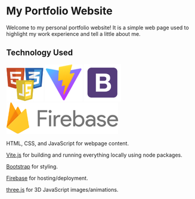# My Portfolio Website

Welcome to my personal portfolio website! It is a simple web page used to highlight my work experience and tell a little about me.

## Technology Used

<div>
<img src="./assets/html-css-js-logo.png" alt="HTML/CSS/JS Logo" width="100"/>
<img src="./assets/vite-logo.svg" alt="Vite.js Logo" width="100"/>
<img src="./assets/bootstrap-logo.png" alt="Bootstrap Logo" width="100"/>
<img src="./assets/Firebase-Logo.png" alt="Firebase Logo" width="300"/>
</div>

HTML, CSS, and JavaScript for webpage content.

[Vite.js](https://vitejs.dev/) for building and running everything locally using node packages.

[Bootstrap](https://getbootstrap.com/) for styling.

[Firebase](https://firebase.com) for hosting/deployment.

[three.js](https://www.npmjs.com/package/three) for 3D JavaScript images/animations.
